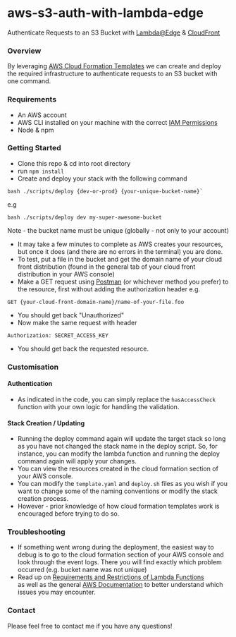 # aws-s3-auth-with-lambda-edge
Authenticate Requests to an S3 Bucket with 
[Lambda@Edge](https://aws.amazon.com/lambda/edge/) &amp; 
[CloudFront](https://aws.amazon.com/cloudfront/)

### Overview
By leveraging [AWS Cloud Formation Templates](https://aws.amazon.com/cloudformation/resources/templates/) 
we can create and deploy the required infrastructure to authenticate
requests to an S3 bucket with one command.

### Requirements
* An AWS account
* AWS CLI installed on your machine with the 
correct [IAM Permissions](https://aws.amazon.com/iam/)
* Node & npm

### Getting Started
* Clone this repo & cd into root directory
* run `npm install`
* Create and deploy your stack with the following command

```
bash ./scripts/deploy {dev-or-prod} {your-unique-bucket-name}`
```

e.g

```
bash ./scripts/deploy dev my-super-awesome-bucket
```

Note - the bucket name must be unique (globally - not only to your account)

* It may take a few minutes to complete as AWS creates your resources, but once it does
(and there are no errors in the terminal) you are done.
* To test, put a file in the bucket and get the domain name of your cloud front 
distribution (found in the general tab of your cloud front distribution in your AWS console)
* Make a GET request using [Postman](https://www.postman.com/) (or whichever method you prefer) 
to the resource, first without adding the authorization header e.g.

```
GET {your-cloud-front-domain-name}/name-of-your-file.foo
```

* You should get back "Unauthorized"
* Now make the same request with header 

```
Authorization: SECRET_ACCESS_KEY
```

* You should get back the requested resource.

### Customisation

#### Authentication 
* As indicated in the code, you can simply replace the `hasAccessCheck` function with your own
logic for handling the validation. 

#### Stack Creation / Updating
* Running the deploy command again will update the target stack so long as you have not changed
the stack name in the deploy script. So, for instance, you can modify the lambda function and
running the deploy command again will apply your changes.
* You can view the resources created in the cloud formation section of your AWS console.
* You can modify the `template.yaml` and `deploy.sh` files as you wish if you want to change some of
the naming conventions or modify the stack creation process.
* However - prior knowledge of how cloud formation templates work is encouraged before trying to do so.

### Troubleshooting
* If something went wrong during the deployment, the easiest way to debug is to go to
the cloud formation section of your AWS console and look through the event logs. There you will find
exactly which problem occurred (e.g. bucket name was not unique)
* Read up on [Requirements and Restrictions of Lambda Functions](https://docs.aws.amazon.com/AmazonCloudFront/latest/DeveloperGuide/lambda-requirements-limits.html)  
as well as the general [AWS Documentation](https://docs.aws.amazon.com/) to better understand which issues you 
may encounter.


### Contact
Please feel free to contact me if you have any questions!
